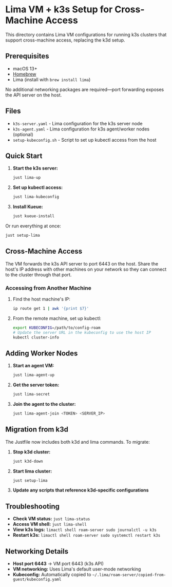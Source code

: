 # Lima VM + k3s Setup for Cross-Machine Access

This directory contains Lima VM configurations for running k3s clusters that support cross-machine access, replacing the k3d setup.

## Prerequisites

- macOS 13+
- [Homebrew](https://brew.sh)
- Lima (install with `brew install lima`)

No additional networking packages are required—port forwarding exposes the API server on the host.

## Files

- `k3s-server.yaml` - Lima configuration for the k3s server node
- `k3s-agent.yaml` - Lima configuration for k3s agent/worker nodes (optional)
- `setup-kubeconfig.sh` - Script to set up kubectl access from the host

## Quick Start

1. **Start the k3s server:**
   ```bash
   just lima-up
   ```

2. **Set up kubectl access:**
   ```bash
   just lima-kubeconfig
   ```

3. **Install Kueue:**
   ```bash
   just kueue-install
   ```

Or run everything at once:
```bash
just setup-lima
```

## Cross-Machine Access

The VM forwards the k3s API server to port 6443 on the host. Share the host's IP address with
other machines on your network so they can connect to the cluster through that port.

### Accessing from Another Machine

1. Find the host machine's IP:
   ```bash
   ip route get 1 | awk '{print $7}'
   ```

2. From the remote machine, set up kubectl:
   ```bash
   export KUBECONFIG=/path/to/config-roam
   # Update the server URL in the kubeconfig to use the host IP
   kubectl cluster-info
   ```

## Adding Worker Nodes

1. **Start an agent VM:**
   ```bash
   just lima-agent-up
   ```

2. **Get the server token:**
   ```bash
   just lima-secret
   ```

3. **Join the agent to the cluster:**
   ```bash
   just lima-agent-join <TOKEN> <SERVER_IP>
   ```

## Migration from k3d

The Justfile now includes both k3d and lima commands. To migrate:

1. **Stop k3d cluster:**
   ```bash
   just k3d-down
   ```

2. **Start lima cluster:**
   ```bash
   just setup-lima
   ```

3. **Update any scripts that reference k3d-specific configurations**

## Troubleshooting

- **Check VM status:** `just lima-status`
- **Access VM shell:** `just lima-shell`
- **View k3s logs:** `limactl shell roam-server sudo journalctl -u k3s`
- **Restart k3s:** `limactl shell roam-server sudo systemctl restart k3s`

## Networking Details

- **Host port 6443** → VM port 6443 (k3s API)
- **VM networking:** Uses Lima's default user-mode networking
- **Kubeconfig:** Automatically copied to `~/.lima/roam-server/copied-from-guest/kubeconfig.yaml`